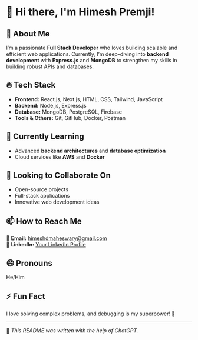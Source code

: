# 👋 Hi there, I'm Himesh Premji!  

## 🚀 About Me  
I’m a passionate **Full Stack Developer** who loves building scalable and efficient web applications. Currently, I’m deep-diving into **backend development** with **Express.js** and **MongoDB** to strengthen my skills in building robust APIs and databases.  

## 🔥 Tech Stack  
- **Frontend:** React.js, Next.js, HTML, CSS, Tailwind, JavaScript  
- **Backend:** Node.js, Express.js  
- **Database:** MongoDB, PostgreSQL, Firebase  
- **Tools & Others:** Git, GitHub, Docker, Postman  

## 🌱 Currently Learning  
- Advanced **backend architectures** and **database optimization**  
- Cloud services like **AWS** and **Docker**  

## 🤝 Looking to Collaborate On  
- Open-source projects  
- Full-stack applications  
- Innovative web development ideas  

## 📫 How to Reach Me  
📧 **Email:** [himeshdmaheswary@gmail.com](mailto:himeshdmaheswary@gmail.com)  
📄 **LinkedIn:** [Your LinkedIn Profile](https://www.linkedin.com/in/himeshdmaheswary2122/)  

## 😄 Pronouns  
He/Him  

## ⚡ Fun Fact  
I love solving complex problems, and debugging is my superpower! 🚀  

---  
📌 *This README was written with the help of ChatGPT.*  
